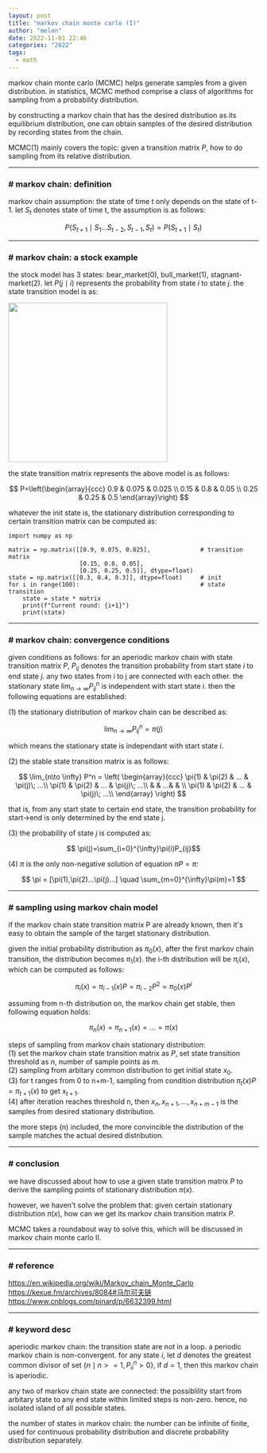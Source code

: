 ```yaml
---
layout: post
title: "markov chain monte carlo (I)"
author: "melon"
date: 2022-11-01 22:46
categories: "2022"
tags:
  - math
---
```


markov chain monte carlo (MCMC) helps generate samples from a given distribution. 
in statistics, MCMC method comprise a class of algorithms for sampling from a probability
distribution. 

by constructing a markov chain that has the desired distribution as its equilibrium distribution,
one can obtain samples of the desired distribution by recording states from the chain. 

MCMC(1) mainly covers the topic: given a transition matrix $P$,
how to do sampling from its relative distribution. 

<hr>

### # markov chain: definition
markov chain assumption: the state of time t only depends on the state of t-1.
let $S_t$ denotes state of time t, the assumption is as follows:

$$ P(S_{t+1}\mid S_1...S_{t-2},S_{t-1},S_{t}) = P(S_{t+1}\mid S_t) $$

<hr>

### # markov chain: a stock example
the stock model has 3 states: bear_market(0), bull_market(1), stagnant-market(2).
let $P(j\mid i)$ represents the probability from state $i$ to state $j$.
the state transition model is as:

<img src="https://cdn.jsdelivr.net/gh/slothfull/cdn@main/image/mcmc.pdf" width="320"/>

the state transition matrix represents the above model is as follows:

$$ 
P=\left(\begin{array}{ccc}
0.9 & 0.075 & 0.025 \\
0.15 & 0.8 & 0.05 \\
0.25 & 0.25 & 0.5
\end{array}\right)
$$

whatever the init state is, the stationary distribution corresponding to certain transition
matrix can be computed as:
```text
import numpy as np

matrix = np.matrix([[0.9, 0.075, 0.025],              # transition matrix
                    [0.15, 0.8, 0.05],
                    [0.25, 0.25, 0.5]], dtype=float)
state = np.matrix([[0.3, 0.4, 0.3]], dtype=float)     # init
for i in range(100):                                  # state transition
    state = state * matrix
    print(f"Current round: {i+1}")
    print(state)
```

<hr>

### # markov chain: convergence conditions
given conditions as follows: for an aperiodic markov chain with state transition matrix $P$,
$P_{ij}$ denotes the transition probability from start state $i$ to end state $j$.
any two states from i to j are connected with each other.
the stationary state $\lim_{n\to\infty}P_{ij}^n$ is independent with start state $i$.
then the following equations are established:

(1) the stationary distribution of markov chain can be described as:

$$ \lim_{n\to \infty} P_{ij}^n=\pi(j) $$

which means the stationary state is independant with start state $i$.

(2) the stable state transition matrix is as follows: 

$$
\lim_{n\to \infty} P^n = 
\left(
\begin{array}{ccc}
\pi(1) & \pi(2) & ... & \pi(j)\; ...\\
\pi(1) & \pi(2) & ... & \pi(j)\; ...\\
  & & ...& & \\
\pi(1) & \pi(2) & ... & \pi(j)\; ...\\
\end{array}
\right)
$$

that is, from any start state to certain end state, the transition probability for start->end
is only determined by the end state j.

(3) the probability of state $j$ is computed as:

$$ \pi(j)=\sum_{i=0}^{\infty}\pi(i)P_{ij}$$

(4) $\pi$ is the only non-negative solution of equation $\pi P=\pi$:

$$ \pi = [\pi(1),\pi(2)...\pi(j)...] \quad \sum_{m=0}^{\infty}\pi(m)=1 $$ 

<hr>

### # sampling using markov chain model
if the markov chain state transition matrix P are already known,
then it's easy to obtain the sample of the target stationary distribution.

given the initial probability distribution as $\pi_0(x)$,
after the first markov chain transition, the distribution becomes $\pi_1(x)$.
the i-th distribution will be $\pi_i(x)$, which can be computed as follows:

$$\pi_i(x)=\pi_{i-1}(x)P=\pi_{i-2}P^2=\pi_0(x)P^i$$

assuming from n-th distribution on, the markov chain get stable,
then following equation holds:

$$\pi_n(x)=\pi_{n+1}(x)=...=\pi(x)$$

steps of sampling from markov chain stationary distribution:  
(1) set the markov chain state transition matrix as $P$, set state transition threshold as $n$,
number of sample points as $m$.  
(2) sampling from arbitary common distribution to get initial state $x_0$.  
(3) for t ranges from 0 to n+m-1, sampling from condition distribution
$\pi_t(x)P = \pi_{t+1}(x)$ to get $x_{t+1}$.  
(4) after iteration reaches threshold n, then $x_{n},x_{n+1},...,x_{n+m-1}$ is the samples
from desired stationary distribution.

the more steps (n) included, the more convincible the distribution of the sample matches the
actual desired distribution.

<hr>

### # conclusion
we have discussed about how to use a given state transition matrix $P$ to derive
the sampling points of stationary distribution $\pi(x)$.

however, we haven't solve the problem that: given certain stationary distribution $\pi(x)$,
how can we get its markov chain transition matrix $P$.

MCMC takes a roundabout way to solve this, which will be discussed in
markov chain monte carlo II.

<hr>

### # reference
https://en.wikipedia.org/wiki/Markov_chain_Monte_Carlo  
https://kexue.fm/archives/8084#马尔可夫链  
https://www.cnblogs.com/pinard/p/6632399.html

<hr>

### # keyword desc
aperiodic markov chain: the transition state are not in a loop.
a periodic markov chain is non-convergent.
for any state $i$, let $d$ denotes the greatest common divisor of set
$\{n\mid n>=1, P_{ii}^n>0\}$, if $d=1$, then this markov chain is aperiodic.

any two of markov chain state are connected: the possiblility start from arbitary state to
any end state within limited steps is non-zero.
hence, no isolated island of all possible states.

the number of states in markov chain: the number can be infinite of finite,
used for continuous probability distribution and discrete probability distribution separately.
